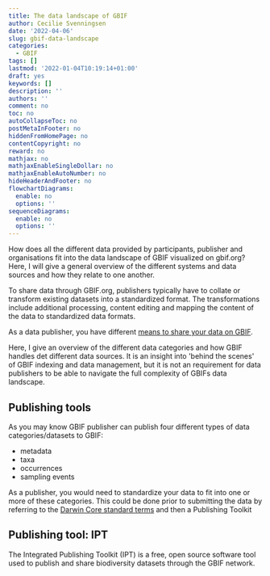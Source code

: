 ```yaml
---
title: The data landscape of GBIF
author: Cecilie Svenningsen
date: '2022-04-06'
slug: gbif-data-landscape
categories:
  - GBIF
tags: []
lastmod: '2022-01-04T10:19:14+01:00'
draft: yes
keywords: []
description: ''
authors: ''
comment: no
toc: no
autoCollapseToc: no
postMetaInFooter: no
hiddenFromHomePage: no
contentCopyright: no
reward: no
mathjax: no
mathjaxEnableSingleDollar: no
mathjaxEnableAutoNumber: no
hideHeaderAndFooter: no
flowchartDiagrams:
  enable: no
  options: ''
sequenceDiagrams:
  enable: no
  options: ''
---
```

How does all the different data provided by participants, publisher and organisations fit into the data landscape of GBIF visualized on gbif.org? Here, I will give a general overview of the different systems and data sources and how they relate to one another.  

To share data through GBIF.org, publishers typically have to collate or transform existing datasets into a standardized format. The transformations include additional processing, content editing and mapping the content of the data to standardized data formats. 
 
As a data publisher, you have different [means to share your data on GBIF](https://data-blog.gbif.org/post/installations-and-hosting-solutions-explained/). 

Here, I give an overview of the different data categories and how GBIF handles det different data sources. It is an insight into 'behind the scenes' of GBIF indexing and data management, but it is not an requirement for data publishers to be able to navigate the full complexity of GBIFs data landscape. 

## Publishing tools
As you may know GBIF publisher can publish four different types of data categories/datasets to GBIF:
- metadata
- taxa
- occurrences
- sampling events

As a publisher, you would need to standardize your data to fit into one or more of these categories. This could be done prior to submitting the data by referring to the [Darwin Core standard terms](https://dwc.tdwg.org/terms/) and then a Publishing Toolkit

## Publishing tool: IPT
The Integrated Publishing Toolkit (IPT) is a free, open source software tool used to publish and share biodiversity datasets through the GBIF network.



